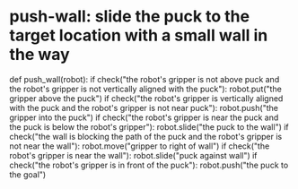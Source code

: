 # push-wall: slide the puck to the target location with a small wall in the way
def push_wall(robot):
    if check("the robot's gripper is not above puck and the robot's gripper is not vertically aligned with the puck"):
        robot.put("the gripper above the puck")
    if check("the robot's gripper is vertically aligned with the puck and the robot's gripper is not near puck"):
        robot.push("the gripper into the puck")
    if check("the robot's gripper is near the puck and the puck is below the robot's gripper"):
        robot.slide("the puck to the wall")
    if check("the wall is blocking the path of the puck and the robot's gripper is not near the wall"):
        robot.move("gripper to right of wall")
    if check("the robot's gripper is near the wall"):
        robot.slide("puck against wall")
    if check("the robot's gripper is in front of the puck"):
        robot.push("the puck to the goal")